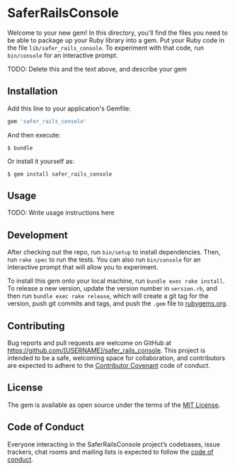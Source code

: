 # SaferRailsConsole

Welcome to your new gem! In this directory, you'll find the files you need to be able to package up your Ruby library into a gem. Put your Ruby code in the file `lib/safer_rails_console`. To experiment with that code, run `bin/console` for an interactive prompt.

TODO: Delete this and the text above, and describe your gem

## Installation

Add this line to your application's Gemfile:

```ruby
gem 'safer_rails_console'
```

And then execute:

    $ bundle

Or install it yourself as:

    $ gem install safer_rails_console

## Usage

TODO: Write usage instructions here

## Development

After checking out the repo, run `bin/setup` to install dependencies. Then, run `rake spec` to run the tests. You can also run `bin/console` for an interactive prompt that will allow you to experiment.

To install this gem onto your local machine, run `bundle exec rake install`. To release a new version, update the version number in `version.rb`, and then run `bundle exec rake release`, which will create a git tag for the version, push git commits and tags, and push the `.gem` file to [rubygems.org](https://rubygems.org).

## Contributing

Bug reports and pull requests are welcome on GitHub at https://github.com/[USERNAME]/safer_rails_console. This project is intended to be a safe, welcoming space for collaboration, and contributors are expected to adhere to the [Contributor Covenant](http://contributor-covenant.org) code of conduct.

## License

The gem is available as open source under the terms of the [MIT License](http://opensource.org/licenses/MIT).

## Code of Conduct

Everyone interacting in the SaferRailsConsole project’s codebases, issue trackers, chat rooms and mailing lists is expected to follow the [code of conduct](https://github.com/[USERNAME]/safer_rails_console/blob/master/CODE_OF_CONDUCT.md).
